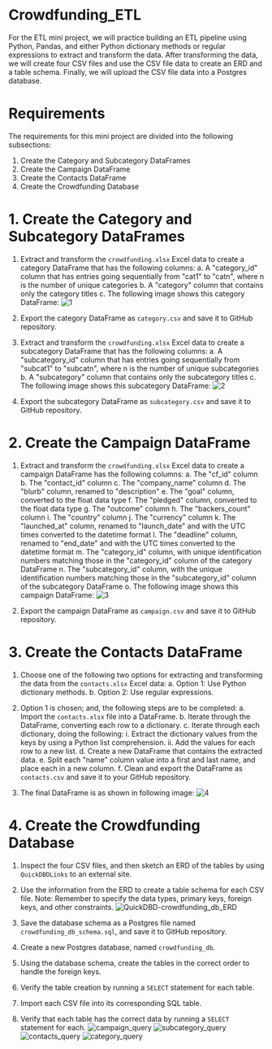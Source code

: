 # Crowdfunding_ETL

For the ETL mini project, we will practice building an ETL pipeline using Python, Pandas, and either Python dictionary methods or regular expressions to extract and transform the data. After transforming the data, we will create four CSV files and use the CSV file data to create an ERD and a table schema. Finally, we will upload the CSV file data into a Postgres database.

# Requirements

The requirements for this mini project are divided into the following subsections:
1. Create the Category and Subcategory DataFrames
2. Create the Campaign DataFrame
3. Create the Contacts DataFrame
4. Create the Crowdfunding Database

# 1. Create the Category and Subcategory DataFrames
1. Extract and transform the `crowdfunding.xlsx` Excel data to create a category DataFrame that has the following columns:
  a. A "category_id" column that has entries going sequentially from "cat1" to "catn", where n is the number of unique categories
  b. A "category" column that contains only the category titles
  c. The following image shows this category DataFrame:
![1](https://github.com/Pooja14n/Crowdfunding_ETL/assets/144713762/711233aa-8e75-4182-b91b-82f5402be546)

2. Export the category DataFrame as `category.csv` and save it to GitHub repository.
   
3. Extract and transform the `crowdfunding.xlsx` Excel data to create a subcategory DataFrame that has the following columns:
  a. A "subcategory_id" column that has entries going sequentially from "subcat1" to "subcatn", where n is the number of unique subcategories
  b. A "subcategory" column that contains only the subcategory titles
  c. The following image shows this subcategory DataFrame:
![2](https://github.com/Pooja14n/Crowdfunding_ETL/assets/144713762/3a095f92-218e-42fc-8e7c-fa4d8bdef3f7)

4. Export the subcategory DataFrame as `subcategory.csv` and save it to GitHub repository.

# 2. Create the Campaign DataFrame
1. Extract and transform the `crowdfunding.xlsx` Excel data to create a campaign DataFrame has the following columns:
  a. The "cf_id" column
  b. The "contact_id" column
  c. The "company_name" column
  d. The "blurb" column, renamed to "description"
  e. The "goal" column, converted to the float data type
  f. The "pledged" column, converted to the float data type
  g. The "outcome" column
  h. The "backers_count" column
  i. The "country" column
  j. The "currency" column
  k. The "launched_at" column, renamed to "launch_date" and with the UTC times converted to the datetime format
  l. The "deadline" column, renamed to "end_date" and with the UTC times converted to the datetime format
  m. The "category_id" column, with unique identification numbers matching those in the "category_id" column of the category DataFrame
  n. The "subcategory_id" column, with the unique identification numbers matching those in the "subcategory_id" column of the subcategory DataFrame
  o. The following image shows this campaign DataFrame:
![3](https://github.com/Pooja14n/Crowdfunding_ETL/assets/144713762/71a7f5ef-fa3c-4bc2-8023-dbd8d0393f2f)

2. Export the campaign DataFrame as `campaign.csv` and save it to GitHub repository.


# 3. Create the Contacts DataFrame
1. Choose one of the following two options for extracting and transforming the data from the `contacts.xlsx` Excel data:
  a. Option 1: Use Python dictionary methods.
  b. Option 2: Use regular expressions.

2. Option 1 is chosen; and, the following steps are to be completed:
  a. Import the `contacts.xlsx` file into a DataFrame.
  b. Iterate through the DataFrame, converting each row to a dictionary.
  c. Iterate through each dictionary, doing the following:
    i. Extract the dictionary values from the keys by using a Python list comprehension.
    ii. Add the values for each row to a new list.
  d. Create a new DataFrame that contains the extracted data.
  e. Split each "name" column value into a first and last name, and place each in a new column.
  f. Clean and export the DataFrame as `contacts.csv` and save it to your GitHub repository.

3. The final DataFrame is as shown in following image:
![4](https://github.com/Pooja14n/Crowdfunding_ETL/assets/144713762/be34a02a-d03d-442c-98e1-1e26e89e7637)


# 4. Create the Crowdfunding Database
1. Inspect the four CSV files, and then sketch an ERD of the tables by using `QuickDBDLinks` to an external site.

2. Use the information from the ERD to create a table schema for each CSV file.
Note: Remember to specify the data types, primary keys, foreign keys, and other constraints.
![QuickDBD-crowdfunding_db_ERD](https://github.com/Pooja14n/Crowdfunding_ETL/assets/144713762/064965dd-63fd-428d-b778-32423c93473a)

3. Save the database schema as a Postgres file named `crowdfunding_db_schema.sql`, and save it to GitHub repository.

4. Create a new Postgres database, named `crowdfunding_db`.

5. Using the database schema, create the tables in the correct order to handle the foreign keys.

6. Verify the table creation by running a `SELECT` statement for each table.

7. Import each CSV file into its corresponding SQL table.

8. Verify that each table has the correct data by running a `SELECT` statement for each.
![campaign_query](https://github.com/Pooja14n/Crowdfunding_ETL/assets/144713762/9bfacc27-7e51-43f3-b7f4-f58c7ee48a28)
![subcategory_query](https://github.com/Pooja14n/Crowdfunding_ETL/assets/144713762/b5b5bad3-9052-4e04-948b-7dcc9710aea3)
![contacts_query](https://github.com/Pooja14n/Crowdfunding_ETL/assets/144713762/99b2782c-fae8-4e59-976e-10512a2b4a66)
![category_query](https://github.com/Pooja14n/Crowdfunding_ETL/assets/144713762/3de4c995-7bde-4b34-9e7a-06ca14291a13)



